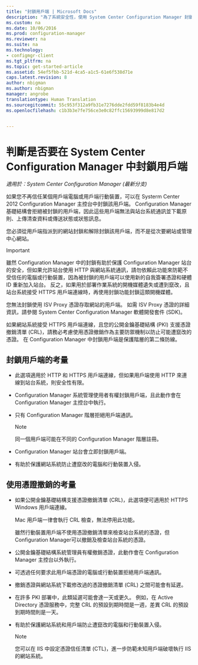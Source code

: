 ```yaml
---
title: "封鎖用戶端 | Microsoft Docs"
description: "為了系統安全性，使用 System Center Configuration Manager 封鎖用戶端存取。"
ms.custom: na
ms.date: 10/06/2016
ms.prod: configuration-manager
ms.reviewer: na
ms.suite: na
ms.technology:
- configmgr-client
ms.tgt_pltfrm: na
ms.topic: get-started-article
ms.assetid: 54ef5fbb-521d-4ca5-a1c5-61e6f538d71e
caps.latest.revision: 8
author: nbigman
ms.author: nbigman
manager: angrobe
translationtype: Human Translation
ms.sourcegitcommit: 55c953f312a9fb31e7276dde2fdd59f8183b4e4d
ms.openlocfilehash: c1b3b3e7fe756ce3e0c82ffc15693999d8e817d2


---
```

# <a name="determine-whether-to-block-clients-in-system-center-configuration-manager"></a>判斷是否要在 System Center Configuration Manager 中封鎖用戶端

*適用於：System Center Configuration Manager (最新分支)*

如果您不再信任某個用戶端電腦或用戶端行動裝置，可以在 Systerm Center 2012 Configuration Manager 主控台中封鎖該用戶端。 Configuration Manager 基礎結構會拒絕被封鎖的用戶端，因此這些用戶端無法與站台系統通訊並下載原則、上傳清查資料或傳送狀態或狀態訊息。  

 您必須從用戶端指派到的網站封鎖和解除封鎖該用戶端，而不是從次要網站或管理中心網站。  

> [!IMPORTANT]  
>  雖然 Configuration Manager 中的封鎖有助於保護 Configuration Manager 站台的安全，但如果允許站台使用 HTTP 與網站系統通訊，請勿依賴此功能來防範不受信任的電腦或行動裝置，因為被封鎖的用戶端可以使用新的自我簽署憑證和硬體 ID 重新加入站台。 反之，如果用於部署作業系統的開機媒體遺失或遭到竄改，且站台系統接受 HTTPS 用戶端連線時，再使用封鎖功能封鎖這類開機媒體。  

 您無法封鎖使用 ISV Proxy 憑證存取網站的用戶端。 如需 ISV Proxy 憑證的詳細資訊，請參閱 System Center Configuration Manager 軟體開發套件 (SDK)。  

 如果網站系統接受 HTTPS 用戶端連線，且您的公開金鑰基礎結構 (PKI) 支援憑證撤銷清單 (CRL)，請務必考慮使用憑證撤銷作為主要防禦機制以防止可能遭竄改的憑證。 在 Configuration Manager 中封鎖用戶端是保護階層的第二條防線。  

##  <a name="a-namebkmkblockvscrla-considerations-for-blocking-clients"></a><a name="BKMK_Block_vs_CRL"></a> 封鎖用戶端的考量  

-   此選項適用於 HTTP 和 HTTPS 用戶端連線，但如果用戶端使用 HTTP 來連線到站台系統，則安全性有限。  

-   Configuration Manager 系統管理使用者有權封鎖用戶端，且此動作會在 Configuration Manager 主控台中執行。  

-   只有 Configuration Manager 階層拒絕用戶端通訊。  

    > [!NOTE]  
    >  同一個用戶端可能在不同的 Configuration Manager 階層註冊。  

-   Configuration Manager 站台會立即封鎖用戶端。  

-   有助於保護網站系統防止遭竄改的電腦和行動裝置入侵。  

## <a name="considerations-for-using-certificate-revocation"></a>使用憑證撤銷的考量  

-   如果公開金鑰基礎結構支援憑證撤銷清單 (CRL)，此選項便可適用於 HTTPS Windows 用戶端連線。  

     Mac 用戶端一律會執行 CRL 檢查，無法停用此功能。  

     雖然行動裝置用戶端不使用憑證撤銷清單來檢查站台系統的憑證，但 Configuration Manager可以撤銷及檢查站台系統的憑證。  

-   公開金鑰基礎結構系統管理員有權撤銷憑證，此動作會在 Configuration Manager 主控台以外執行。  

-   可透過任何要求此用戶端憑證的電腦或行動裝置拒絕用戶端通訊。  

-   撤銷憑證與網站系統下載修改過的憑證撤銷清單 (CRL) 之間可能會有延遲。  

-   在許多 PKI 部署中，此類延遲可能會達一天或更久。 例如，在 Active Directory 憑證服務中，完整 CRL 的預設到期時間是一週，差異 CRL 的預設到期時間則是一天。  

-   有助於保護網站系統和用戶端防止遭竄改的電腦和行動裝置入侵。  

    > [!NOTE]  
    >  您可以在 IIS 中設定憑證信任清單 (CTL)，進一步防範未知用戶端破壞執行 IIS 的網站系統。  



<!--HONumber=Dec16_HO3-->


